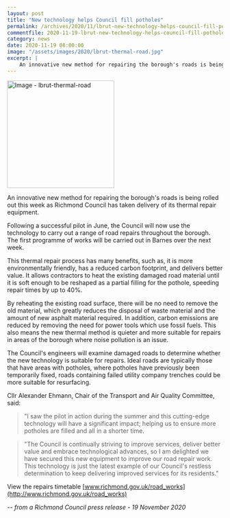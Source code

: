 ```yaml
---
layout: post
title: "New technology helps Council fill potholes"
permalink: /archives/2020/11/lbrut-new-technology-helps-council-fill-potholes.html
commentfile: 2020-11-19-lbrut-new-technology-helps-council-fill-potholes
category: news
date: 2020-11-19 08:00:00
image: "/assets/images/2020/lbrut-thermal-road.jpg"
excerpt: |
    An innovative new method for repairing the borough's roads is being rolled out this week as Richmond Council has taken delivery of its thermal repair equipment.
---
```

<a href="/assets/images/2020/lbrut-thermal-road.jpg" title="Click for a larger image"><img src="/assets/images/2020/lbrut-thermal-road-thumb.jpg" width="250" alt="Image - lbrut-thermal-road"  class="photo right"/></a>

An innovative new method for repairing the borough's roads is being rolled out this week as Richmond Council has taken delivery of its thermal repair equipment.

Following a successful pilot in June, the Council will now use the technology to carry out a range of road repairs throughout the borough. The first programme of works will be carried out in Barnes over the next week.

This thermal repair process has many benefits, such as, it is more environmentally friendly, has a reduced carbon footprint, and delivers better value. It allows contractors to heat the existing damaged road material until it is soft enough to be reshaped as a partial filling for the pothole, speeding repair times by up to 40%.

By reheating the existing road surface, there will be no need to remove the old material, which greatly reduces the disposal of waste material and the amount of new asphalt material required. In addition, carbon emissions are reduced by removing the need for power tools which use fossil fuels. This also means the new thermal method is quieter and more suitable for repairs in areas of the borough where noise pollution is an issue.

The Council's engineers will examine damaged roads to determine whether the new technology is suitable for repairs. Ideal roads are typically those that have areas with potholes, where potholes have previously been temporarily fixed, roads containing failed utility company trenches could be more suitable for resurfacing.

Cllr Alexander Ehmann, Chair of the Transport and Air Quality Committee, said:

> "I saw the pilot in action during the summer and this cutting-edge technology will have a significant impact; helping us to ensure more potholes are filled and all in a shorter time.

> "The Council is continually striving to improve services, deliver better value and embrace technological advances, so I am delighted we have secured this new equipment to improve our road repair work. This technology is just the latest example of our Council's restless determination to keep delivering improved services for its residents."

View the repairs timetable [www.richmond.gov.uk/road_works](http://www.richmond.gov.uk/road_works)


<cite>-- from a Richmond Council press release - 19 November 2020</cite>
